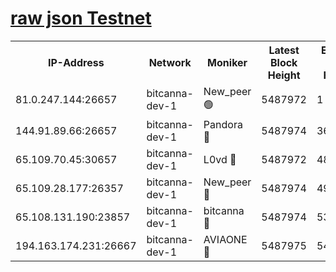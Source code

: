 [raw json Testnet](https://rpc-check.bcat.stavr.tech/bcat/rpc-bcat-result.json)
=


<table><tr><th>IP-Address</th><th>Network</th><th>Moniker</th><th>Latest Block Height</th><th>Earliest Block Height</th><th>Catching Up</th><th>Tx Index</th><th>Voting Power</th><th>Scan Time</th></tr><tr><td>81.0.247.144:26657</td><td>bitcanna-dev-1</td><td>New_peer 🟢</td><td>5487972</td><td>1</td><td>False</td><td>on</td><td>0</td><td>2023-12-13T11:14:26.718688187UTC</td></tr><tr><td>144.91.89.66:26657</td><td>bitcanna-dev-1</td><td>Pandora 🔴</td><td>5487974</td><td>3675711</td><td>False</td><td>on</td><td>2096387</td><td>2023-12-13T11:14:36.268836555UTC</td></tr><tr><td>65.109.70.45:30657</td><td>bitcanna-dev-1</td><td>L0vd 🔴</td><td>5487972</td><td>4828155</td><td>False</td><td>on</td><td>7920</td><td>2023-12-13T11:14:27.042262101UTC</td></tr><tr><td>65.109.28.177:26357</td><td>bitcanna-dev-1</td><td>New_peer 🔴</td><td>5487974</td><td>4952911</td><td>False</td><td>on</td><td>2237067</td><td>2023-12-13T11:14:33.563228002UTC</td></tr><tr><td>65.108.131.190:23857</td><td>bitcanna-dev-1</td><td>bitcanna 🔴</td><td>5487974</td><td>5387974</td><td>False</td><td>off</td><td>82368</td><td>2023-12-13T11:14:33.896679443UTC</td></tr><tr><td>194.163.174.231:26667</td><td>bitcanna-dev-1</td><td>AVIAONE 🔴</td><td>5487975</td><td>5480421</td><td>False</td><td>on</td><td>1949865</td><td>2023-12-13T11:14:38.652457473UTC</td></tr></table>